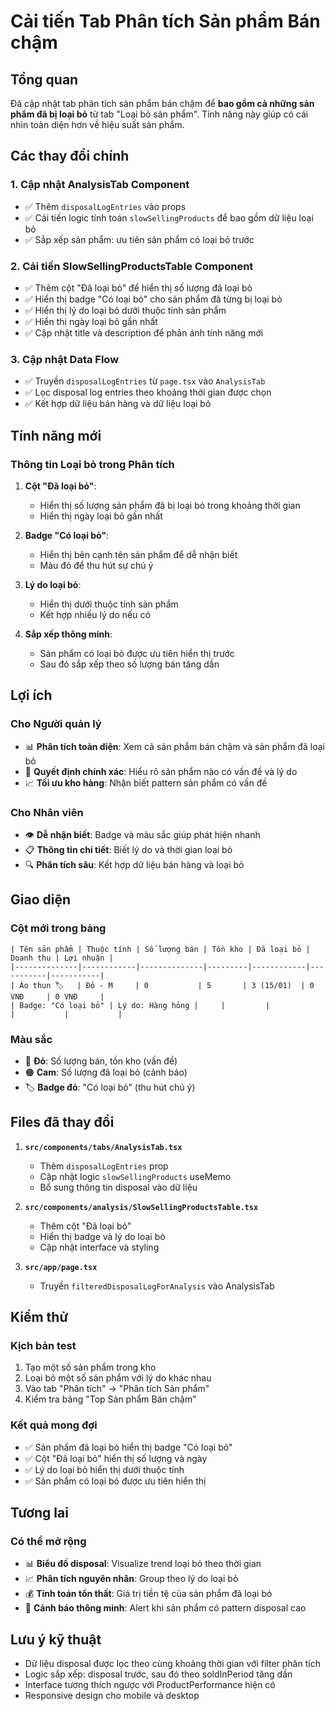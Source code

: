 # Cải tiến Tab Phân tích Sản phẩm Bán chậm

## Tổng quan

Đã cập nhật tab phân tích sản phẩm bán chậm để **bao gồm cả những sản phẩm đã bị loại bỏ** từ tab "Loại bỏ sản phẩm". Tính năng này giúp có cái nhìn toàn diện hơn về hiệu suất sản phẩm.

## Các thay đổi chính

### 1. **Cập nhật AnalysisTab Component**

- ✅ Thêm `disposalLogEntries` vào props
- ✅ Cải tiến logic tính toán `slowSellingProducts` để bao gồm dữ liệu loại bỏ
- ✅ Sắp xếp sản phẩm: ưu tiên sản phẩm có loại bỏ trước

### 2. **Cải tiến SlowSellingProductsTable Component**

- ✅ Thêm cột "Đã loại bỏ" để hiển thị số lượng đã loại bỏ
- ✅ Hiển thị badge "Có loại bỏ" cho sản phẩm đã từng bị loại bỏ
- ✅ Hiển thị lý do loại bỏ dưới thuộc tính sản phẩm
- ✅ Hiển thị ngày loại bỏ gần nhất
- ✅ Cập nhật title và description để phản ánh tính năng mới

### 3. **Cập nhật Data Flow**

- ✅ Truyền `disposalLogEntries` từ `page.tsx` vào `AnalysisTab`
- ✅ Lọc disposal log entries theo khoảng thời gian được chọn
- ✅ Kết hợp dữ liệu bán hàng và dữ liệu loại bỏ

## Tính năng mới

### **Thông tin Loại bỏ trong Phân tích**

1. **Cột "Đã loại bỏ"**:

   - Hiển thị số lượng sản phẩm đã bị loại bỏ trong khoảng thời gian
   - Hiển thị ngày loại bỏ gần nhất

2. **Badge "Có loại bỏ"**:

   - Hiển thị bên cạnh tên sản phẩm để dễ nhận biết
   - Màu đỏ để thu hút sự chú ý

3. **Lý do loại bỏ**:

   - Hiển thị dưới thuộc tính sản phẩm
   - Kết hợp nhiều lý do nếu có

4. **Sắp xếp thông minh**:
   - Sản phẩm có loại bỏ được ưu tiên hiển thị trước
   - Sau đó sắp xếp theo số lượng bán tăng dần

## Lợi ích

### **Cho Người quản lý**

- 📊 **Phân tích toàn diện**: Xem cả sản phẩm bán chậm và sản phẩm đã loại bỏ
- 🎯 **Quyết định chính xác**: Hiểu rõ sản phẩm nào có vấn đề và lý do
- 📈 **Tối ưu kho hàng**: Nhận biết pattern sản phẩm có vấn đề

### **Cho Nhân viên**

- 👁️ **Dễ nhận biết**: Badge và màu sắc giúp phát hiện nhanh
- 📋 **Thông tin chi tiết**: Biết lý do và thời gian loại bỏ
- 🔍 **Phân tích sâu**: Kết hợp dữ liệu bán hàng và loại bỏ

## Giao diện

### **Cột mới trong bảng**

```
| Tên sản phẩm | Thuộc tính | Số lượng bán | Tồn kho | Đã loại bỏ | Doanh thu | Lợi nhuận |
|--------------|------------|--------------|---------|------------|-----------|-----------|
| Áo thun 🏷️   | Đỏ - M     | 0           | 5       | 3 (15/01)  | 0 VNĐ     | 0 VNĐ     |
| Badge: "Có loại bỏ" | Lý do: Hàng hỏng |     |         |            |           |           |
```

### **Màu sắc**

- 🔴 **Đỏ**: Số lượng bán, tồn kho (vấn đề)
- 🟠 **Cam**: Số lượng đã loại bỏ (cảnh báo)
- 🏷️ **Badge đỏ**: "Có loại bỏ" (thu hút chú ý)

## Files đã thay đổi

1. **`src/components/tabs/AnalysisTab.tsx`**

   - Thêm `disposalLogEntries` prop
   - Cập nhật logic `slowSellingProducts` useMemo
   - Bổ sung thông tin disposal vào dữ liệu

2. **`src/components/analysis/SlowSellingProductsTable.tsx`**

   - Thêm cột "Đã loại bỏ"
   - Hiển thị badge và lý do loại bỏ
   - Cập nhật interface và styling

3. **`src/app/page.tsx`**
   - Truyền `filteredDisposalLogForAnalysis` vào AnalysisTab

## Kiểm thử

### **Kịch bản test**

1. Tạo một số sản phẩm trong kho
2. Loại bỏ một số sản phẩm với lý do khác nhau
3. Vào tab "Phân tích" → "Phân tích Sản phẩm"
4. Kiểm tra bảng "Top Sản phẩm Bán chậm"

### **Kết quả mong đợi**

- ✅ Sản phẩm đã loại bỏ hiển thị badge "Có loại bỏ"
- ✅ Cột "Đã loại bỏ" hiển thị số lượng và ngày
- ✅ Lý do loại bỏ hiển thị dưới thuộc tính
- ✅ Sản phẩm có loại bỏ được ưu tiên hiển thị

## Tương lai

### **Có thể mở rộng**

- 📊 **Biểu đồ disposal**: Visualize trend loại bỏ theo thời gian
- 📈 **Phân tích nguyên nhân**: Group theo lý do loại bỏ
- 💰 **Tính toán tổn thất**: Giá trị tiền tệ của sản phẩm đã loại bỏ
- 🔔 **Cảnh báo thông minh**: Alert khi sản phẩm có pattern disposal cao

## Lưu ý kỹ thuật

- Dữ liệu disposal được lọc theo cùng khoảng thời gian với filter phân tích
- Logic sắp xếp: disposal trước, sau đó theo soldInPeriod tăng dần
- Interface tương thích ngược với ProductPerformance hiện có
- Responsive design cho mobile và desktop
